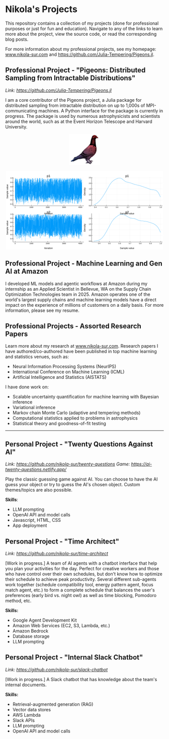 # Nikola's Projects 

This repository contains a collection of my projects (done for professional purposes or just for fun and education). Navigate to any of the links to learn more about the project, view the source code, or read the corresponding blog posts.

For more information about my professional projects, see my homepage: www.nikola-sur.com and https://github.com/Julia-Tempering/Pigeons.jl. 

## Professional Project - "Pigeons: Distributed Sampling from Intractable Distributions"
*Link: https://github.com/Julia-Tempering/Pigeons.jl* 

I am a core contributor of the Pigeons project, a Julia package for distributed sampling from intractable distribution on up to 1,000s of MPI-communicating machines. A Python interface for the package is currently in progress. The package is used by numerous astrophysicists and scientists around the world, such as at the Event Horizon Telescope and Harvard University.

<p align="center">
  <img src="img/pigeons.png" alt="Pigeons logo" width="100"/>
</p>

<p align="center">
  <img src="img/pigeons_plots.png" alt="Pigeons plotting functionality" width="500"/>
</p>


## Professional Project - Machine Learning and Gen AI at Amazon 

I developed ML models and agentic workflows at Amazon during my internship as an Applied Scientist in Bellevue, WA on the Supply Chain Optimization Technologies team in 2025. Amazon operates one of the world's largest supply chains and machine learning models have a direct impact on the experience of millions of customers on a daily basis. For more information, please see my resume. 


## Professional Projects - Assorted Research Papers 

Learn more about my research at www.nikola-sur.com. Research papers I have authored/co-authored have been published in top machine learning and statistics venues, such as: 
- Neural Information Processing Systems (NeurIPS)
- International Conference on Machine Learning (ICML)
- Artificial Intelligence and Statistics (AISTATS)

I have done work on: 
- Scalable uncertainty quantification for machine learning with Bayesian inference
- Variational inference
- Markov chain Monte Carlo (adaptive and tempering methods)
- Computational statistics applied to problems in astrophysics
- Statistical theory and goodness-of-fit testing

<hr>

## Personal Project - "Twenty Questions Against AI"
*Link: https://github.com/nikola-sur/twenty-questions*
*Game: https://ai-twenty-questions.netlify.app/*

Play the classic guessing game against AI. You can choose to have the AI guess your object or try to guess the AI's chosen object. Custom themes/topics are also possible.

**Skills**: 
- LLM prompting
- OpenAI API and model calls
- Javascript, HTML, CSS
- App deployment


## Personal Project - "Time Architect" 
*Link: https://github.com/nikola-sur/time-architect* 

[Work in progress.] A team of AI agents with a chatbot interface that help you plan your activities for the day. Perfect for creative workers and those who have control over their own schedules, but don't know how to optimize their schedule to achieve peak productivity. Several different sub-agents work together (schedule compatibility tool, energy pattern agent, focus match agent, etc.) to form a complete schedule that balances the user's preferences (early bird vs. night owl) as well as time blocking, Pomodoro method, etc.

**Skills:** 
- Google Agent Development Kit
- Amazon Web Services (EC2, S3, Lambda, etc.)
- Amazon Bedrock
- Database storage
- LLM prompting


## Personal Project - "Internal Slack Chatbot"
*Link: https://github.com/nikola-sur/slack-chatbot* 

[Work in progress.] A Slack chatbot that has knowledge about the team's internal documents.

**Skills:** 
- Retrieval-augmented generation (RAG)
- Vector data stores
- AWS Lambda
- Slack APIs
- LLM prompting
- OpenAI API and model calls


<!--
## Personal Project - "Knowledge Graph"
*Link: https://github.com/nikola-sur/knowledge-graph* 

[Work in progress.]
-->


